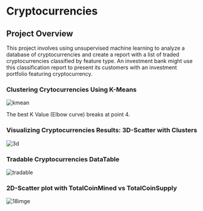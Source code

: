 # Cryptocurrencies

## Project Overview 

This project involves using unsupervised machine learning to analyze a database of cryptocurrencies and create a report with a list of traded cryptocurrencies classified by feature type. An investment bank might use this classification report to present its customers with an investment portfolio featuring cryptocurrency.






### Clustering Crytocurrencies Using K-Means

![kmean](https://user-images.githubusercontent.com/58860105/146703258-c5535c78-120c-48cd-9200-d3d4b082bf86.PNG)

The best K Value (Elbow curve) breaks at point 4.


### Visualizing Cryptocurrencies Results: 3D-Scatter with Clusters

![3d](https://user-images.githubusercontent.com/58860105/146703129-f10baf32-1230-44e3-b467-b82b5dd918e6.PNG)



### Tradable Cryptocurrencies DataTable
![tradable](https://user-images.githubusercontent.com/58860105/146703519-8fc6c1f1-a367-4952-97cf-29f5dc7bd82e.PNG)



### 2D-Scatter plot with TotalCoinMined vs TotalCoinSupply

![18imge](https://user-images.githubusercontent.com/58860105/146702964-b0f1cb55-c17d-4661-8b80-ad6a11bc96c5.PNG)
